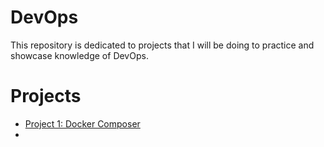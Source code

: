 # DevOps

This repository is dedicated to projects that I will be doing to practice and showcase knowledge of DevOps.

# Projects

- [Project 1: Docker Composer](Project-1-(Docker-Compose)/README.md)
- 
